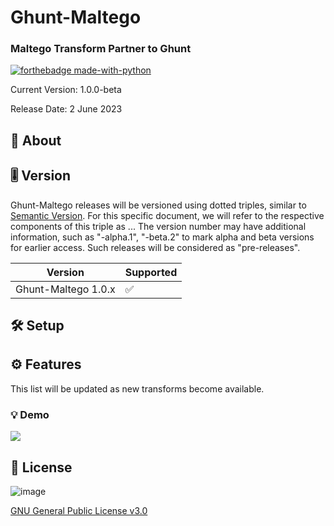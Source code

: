 # Ghunt-Maltego
### Maltego Transform Partner to Ghunt 

[![forthebadge made-with-python](http://ForTheBadge.com/images/badges/made-with-python.svg)](https://www.python.org/)

Current Version: 1.0.0-beta 

Release Date: 2 June 2023

## 💎 About

## 🎚️ Version
Ghunt-Maltego releases will be versioned using dotted triples, similar to [Semantic Version](http://semver.org/). For this specific document, we will refer to the respective components of this triple as <major>.<minor>.<patch>. The version number may have additional information, such as "-alpha.1", "-beta.2" to mark alpha and beta versions for earlier access. Such releases will be considered as "pre-releases".
   
| Version                          | Supported          |
|----------------------------------|--------------------| 
| Ghunt-Maltego 1.0.x              | :white_check_mark: |

## 🛠️ Setup

##  ⚙️ Features
This list will be updated as new transforms become available.

### 💡 Demo

<img src="img/numVerify.gif">  

## 📜 License
![image](https://img.shields.io/badge/License-GNU%20GPL-blue)

[GNU General Public License v3.0](https://www.gnu.org/licenses/gpl-3.0.fr.html)
